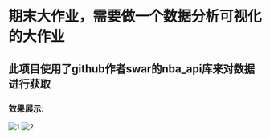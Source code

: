 # 期末大作业，需要做一个数据分析可视化的大作业
## 此项目使用了github作者swar的nba_api库来对数据进行获取
### 效果展示:
![1](https://user-images.githubusercontent.com/112786651/220801349-d009942a-0cbc-4ca3-9933-44cfeddb6cb1.png)
![2](https://user-images.githubusercontent.com/112786651/220801363-6b0b54f8-371e-477b-afd3-06640dbb2f9f.png)
